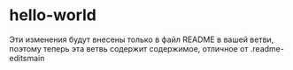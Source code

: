 # hello-world
Эти изменения будут внесены только в файл README в вашей ветви, поэтому теперь эта ветвь содержит содержимое, отличное от .readme-editsmain

